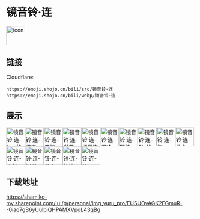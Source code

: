 # 镜音铃·连
<img src="https://emoji.shojo.cn/bili/src/镜音铃·连/icon.png" width="50" height="50" alt="icon">

## 链接
Cloudflare:
```
https://emoji.shojo.cn/bili/src/镜音铃·连
https://emoji.shojo.cn/bili/webp/镜音铃·连
```
## 展示
<img src="https://emoji.shojo.cn/bili/src/镜音铃·连/镜音铃·连-Len的凝视.png" width="50" height="50" alt="镜音铃·连-Len的凝视"><img src="https://emoji.shojo.cn/bili/src/镜音铃·连/镜音铃·连-坚定.png" width="50" height="50" alt="镜音铃·连-坚定"><img src="https://emoji.shojo.cn/bili/src/镜音铃·连/镜音铃·连-震惊.png" width="50" height="50" alt="镜音铃·连-震惊"><img src="https://emoji.shojo.cn/bili/src/镜音铃·连/镜音铃·连-送花.png" width="50" height="50" alt="镜音铃·连-送花"><img src="https://emoji.shojo.cn/bili/src/镜音铃·连/镜音铃·连-捂嘴笑.png" width="50" height="50" alt="镜音铃·连-捂嘴笑"><img src="https://emoji.shojo.cn/bili/src/镜音铃·连/镜音铃·连-嘿哈.png" width="50" height="50" alt="镜音铃·连-嘿哈"><img src="https://emoji.shojo.cn/bili/src/镜音铃·连/镜音铃·连-期待.png" width="50" height="50" alt="镜音铃·连-期待"><img src="https://emoji.shojo.cn/bili/src/镜音铃·连/镜音铃·连-Rin的凝视.png" width="50" height="50" alt="镜音铃·连-Rin的凝视"><img src="https://emoji.shojo.cn/bili/src/镜音铃·连/镜音铃·连-抱.png" width="50" height="50" alt="镜音铃·连-抱"><img src="https://emoji.shojo.cn/bili/src/镜音铃·连/镜音铃·连-比心.png" width="50" height="50" alt="镜音铃·连-比心"><img src="https://emoji.shojo.cn/bili/src/镜音铃·连/镜音铃·连-干杯.png" width="50" height="50" alt="镜音铃·连-干杯"><img src="https://emoji.shojo.cn/bili/src/镜音铃·连/镜音铃·连-挥挥.png" width="50" height="50" alt="镜音铃·连-挥挥"><img src="https://emoji.shojo.cn/bili/src/镜音铃·连/镜音铃·连-开心.png" width="50" height="50" alt="镜音铃·连-开心"><img src="https://emoji.shojo.cn/bili/src/镜音铃·连/镜音铃·连-拍拍.png" width="50" height="50" alt="镜音铃·连-拍拍"><img src="https://emoji.shojo.cn/bili/src/镜音铃·连/镜音铃·连-汗.png" width="50" height="50" alt="镜音铃·连-汗">

## 下载地址

https://shamiko-my.sharepoint.com/:u:/g/personal/img_yuru_pro/EUSUOvAGK2FGmuR--0iaq7gB6yUulbiQHPAMXVpqL43qBg